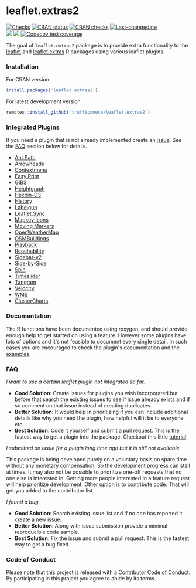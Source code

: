 # leaflet.extras2

<!-- badges: start -->
[![Checks](https://github.com/trafficonese/leaflet.extras2/actions/workflows/R-CMD-check.yaml/badge.svg)](https://github.com/trafficonese/leaflet.extras2/actions/workflows/R-CMD-check.yaml)
[![CRAN status](https://www.r-pkg.org/badges/version/leaflet.extras2)](https://CRAN.R-project.org/package=leaflet.extras2)
[![CRAN checks](https://badges.cranchecks.info/summary/leaflet.extras2.svg)](https://cran.r-project.org/web/checks/check_results_leaflet.extras2.html)
[![Last-changedate](https://img.shields.io/badge/last%20change-2024--06--10-green.svg)](/commits/master)  
[![](https://cranlogs.r-pkg.org/badges/grand-total/leaflet.extras2)](https://cran.rstudio.com/web/packages/leaflet.extras2/index.html)
[![](https://cranlogs.r-pkg.org/badges/last-month/leaflet.extras2?color=blue)](https://cran.r-project.org/package=leaflet.extras2)
[![Codecov test coverage](https://codecov.io/gh/trafficonese/leaflet.extras2/branch/master/graph/badge.svg)](https://app.codecov.io/gh/trafficonese/leaflet.extras2?branch=master)
<!-- badges: end -->

The goal of `leaflet.extras2` package is to provide extra functionality to the [leaflet](https://cran.r-project.org/package=leaflet) and [leaflet.extras](https://github.com/trafficonese/leaflet.extras) R packages using various leaflet plugins.

### Installation

For CRAN version

``` r
install.packages('leaflet.extras2')
```

For latest development version

``` r
remotes::install_github('trafficonese/leaflet.extras2')
```

### Integrated Plugins

If you need a plugin that is not already implemented create an [issue](https://github.com/trafficonese/leaflet.extras2/issues/new). See the [FAQ](#FAQ) section below for details.

-   [Ant Path](https://github.com/rubenspgcavalcante/leaflet-ant-path)
-   [Arrowheads](https://github.com/slutske22/leaflet-arrowheads)
-   [Contextmenu](https://github.com/aratcliffe/Leaflet.contextmenu)
-   [Easy Print](https://github.com/rowanwins/leaflet-easyPrint)
-   [GIBS](https://github.com/aparshin/leaflet-GIBS)
-   [Heightgraph](https://github.com/GIScience/Leaflet.Heightgraph)
-   [Hexbin-D3](https://github.com/bluehalo/leaflet-d3#hexbins-api)
-   [History](https://github.com/cscott530/leaflet-history)
-   [Labelgun](https://github.com/Geovation/labelgun)
-   [Leaflet.Sync](https://github.com/jieter/Leaflet.Sync)
-   [Mapkey Icons](https://github.com/mapshakers/leaflet-mapkey-icon)
-   [Moving Markers](https://github.com/ewoken/Leaflet.MovingMarker)
-   [OpenWeatherMap](https://github.com/trafficonese/leaflet-openweathermap)
-   [OSMBuildings](https://github.com/kekscom/osmbuildings/tree/master)
-   [Playback](https://github.com/hallahan/LeafletPlayback)
-   [Reachability](https://github.com/traffordDataLab/leaflet.reachability)
-   [Sidebar-v2](https://github.com/Turbo87/sidebar-v2)
-   [Side-by-Side](https://github.com/digidem/leaflet-side-by-side)
-   [Spin](https://github.com/makinacorpus/Leaflet.Spin)
-   [Timeslider](https://github.com/dwilhelm89/LeafletSlider)
-   [Tangram](https://github.com/tangrams/tangram)
-   [Velocity](https://github.com/onaci/leaflet-velocity)
-   [WMS](https://github.com/heigeo/leaflet.wms)
-   [ClusterCharts](https://gist.github.com/gisminister/10001728)


### Documentation

The R functions have been documented using roxygen, and should provide enough help to get started on using a feature. However some plugins have lots of options and it's not feasible to document every single detail. In such cases you are encouraged to check the plugin's documentation and the [examples](https://github.com/trafficonese/leaflet.extras2/tree/master/inst/examples).

### FAQ

*I want to use a certain leaflet plugin not integrated so far.*

-   **Good Solution**: Create issues for plugins you wish incorporated but before that search the existing issues to see if issue already exists and if so comment on that issue instead of creating duplicates.
-   **Better Solution**: It would help in prioritizing if you can include additional details like why you need the plugin, how helpful will it be to everyone etc.
-   **Best Solution**: Code it yourself and submit a pull request. This is the fastest way to get a plugin into the package. Checkout this little [tutorial](https://github.com/trafficonese/leaflet.extras2/blob/master/HowTo.md).

*I submitted an issue for a plugin long time ago but it is still not available.*

This package is being developed purely on a voluntary basis on spare time without any monetary compensation. So the development progress can stall at times. It may also not be possible to prioritize one-off requests that no one else is interested in. Getting more people interested in a feature request will help prioritize development. Other option is to contribute code. That will get you added to the contributor list.

*I found a bug.*

-   **Good Solution**: Search existing issue list and if no one has reported it create a new issue.
-   **Better Solution**: Along with issue submission provide a minimal reproducible code sample.
-   **Best Solution**: Fix the issue and submit a pull request. This is the fastest way to get a bug fixed.


### Code of Conduct

Please note that this project is released with a [Contributor Code of Conduct](CODE_OF_CONDUCT.md). By participating in this project you agree to abide by its terms.
